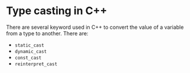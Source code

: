 # Type casting in C++

There are several keyword used in C++ to convert the value of a variable from a type to another. There are:

* ````static_cast````
* ````dynamic_cast````
* ````const_cast````
* ````reinterpret_cast````
